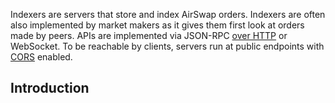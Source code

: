 Indexers are servers that store and index AirSwap orders. Indexers are often also implemented by market makers as it gives them first look at orders made by peers. APIs are implemented via JSON-RPC [over HTTP](https://www.jsonrpc.org/historical/json-rpc-over-http.html) or WebSocket. To be reachable by clients, servers run at public endpoints with [CORS](https://developer.mozilla.org/en-US/docs/Web/HTTP/CORS) enabled.

## Introduction
